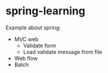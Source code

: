 # spring-learning
Example about spring:
* MVC web
  * Validate form
  * Load validate message from file
* Web flow
* Batch
